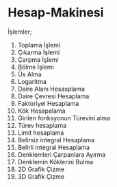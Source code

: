 # Hesap-Makinesi
İşlemler;
1. Toplama İşlemi
2. Çıkarma İşlemi
3. Çarpma İşlemi
4. Bölme İşlemi
5. Üs Alma 
6. Logaritma 
7. Daire Alanı Hesasplama
8. Daire Çevresi Hesaplama
9. Faktoriyel Hesaplama 
10. Kök Hesapalama
11. Girilen fonksyonun Türevini alma 
12. Türev hesaplama 
13. Limit hesaplama
14. Belirsiz integral Hesaplama 
15. Belirli integral Hesaplama 
16. Denklemleri Çarpanlara Ayırma 
17. Denklemin Köklerini Bulma 
18. 2D Grafik Çizme
19. 3D Grafik Çizme 

